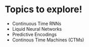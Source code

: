 # Topics to explore!

- Continuous Time RNNs 
- Liquid Neural Networks
- Predictive Encodings
- Continous Time Machines (CTMs)
